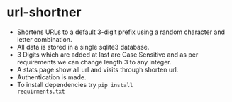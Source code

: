 # url-shortner

- Shortens URLs to a default 3-digit prefix using a random character and letter combination.
- All data is stored in a single sqlite3 database.
- 3 Digits which are added at last are Case Sensitive and as per requirements we can change length 3 to any integer.
- A stats page show all url and visits through shorten url.
- Authentication is made.
- To install dependencies try <code>pip install requirments.txt</code>
